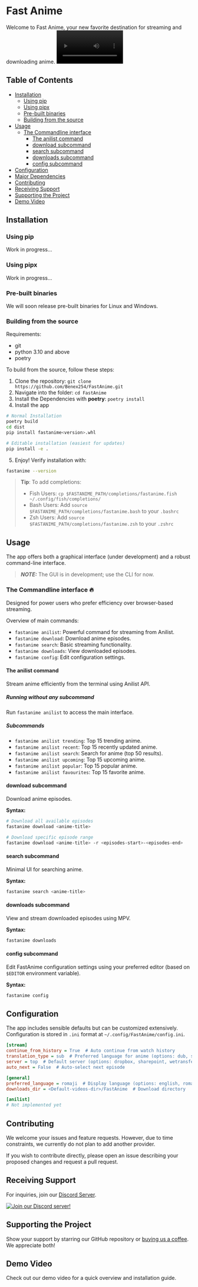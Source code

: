 # Fast Anime

Welcome to Fast Anime, your new favorite destination for streaming and downloading anime.
<video src="https://github.com/Benex254/FastAnime/raw/master/.assets/screencasts/intro.webm" width="180"/>
Heavily inspired by animdl, magic-tape and ani-cli.

## Table of Contents

- [Installation](#installation)
  - [Using pip](#using-pip)
  - [Using pipx](#using-pipx)
  - [Pre-built binaries](#pre-built-binaries)
  - [Building from the source](#building-from-the-source)
- [Usage](#usage)
  - [The Commandline interface](#the-commandline-interface-fire)
    - [The anilist command](#the-anilist-command)
    - [download subcommand](#download-subcommand)
    - [search subcommand](#search-subcommand)
    - [downloads subcommand](#downloads-subcommand)
    - [config subcommand](#config-subcommand)
- [Configuration](#configuration)
- [Major Dependencies](#major-dependencies)
- [Contributing](#contributing)
- [Receiving Support](#receiving-support)
- [Supporting the Project](#supporting-the-project)
- [Demo Video](#demo-video)

## Installation

### Using pip

Work in progress...

### Using pipx

Work in progress...

### Pre-built binaries

We will soon release pre-built binaries for Linux and Windows.

### Building from the source

Requirements:

- git
- python 3.10 and above
- poetry

To build from the source, follow these steps:

1. Clone the repository: `git clone https://github.com/Benex254/FastAnime.git`
2. Navigate into the folder: `cd FastAnime`
3. Install the Dependencies with **poetry**: `poetry install`
4. Install the app

```bash
# Normal Installation
poetry build
cd dist
pip install fastanime<version>.whl

# Editable installation (easiest for updates)
pip install -e .
```

5. Enjoy! Verify installation with:

```bash
fastanime --version
```

> **Tip**: To add completions:
>
> - Fish Users: `cp $FASTANIME_PATH/completions/fastanime.fish ~/.config/fish/completions/`
> - Bash Users: Add `source $FASTANIME_PATH/completions/fastanime.bash` to your `.bashrc`
> - Zsh Users: Add `source $FASTANIME_PATH/completions/fastanime.zsh` to your `.zshrc`

## Usage

The app offers both a graphical interface (under development) and a robust command-line interface.

> **_NOTE:_** The GUI is in development; use the CLI for now.

### The Commandline interface :fire:

Designed for power users who prefer efficiency over browser-based streaming.

Overview of main commands:

- `fastanime anilist`: Powerful command for streaming from Anilist.
- `fastanime download`: Download anime episodes.
- `fastanime search`: Basic streaming functionality.
- `fastanime downloads`: View downloaded episodes.
- `fastanime config`: Edit configuration settings.

#### The anilist command

Stream anime efficiently from the terminal using Anilist API.

##### Running without any subcommand

Run `fastanime anilist` to access the main interface.

##### Subcommands

- `fastanime anilist trending`: Top 15 trending anime.
- `fastanime anilist recent`: Top 15 recently updated anime.
- `fastanime anilist search`: Search for anime (top 50 results).
- `fastanime anilist upcoming`: Top 15 upcoming anime.
- `fastanime anilist popular`: Top 15 popular anime.
- `fastanime anilist favourites`: Top 15 favorite anime.

#### download subcommand

Download anime episodes.

**Syntax:**

```bash
# Download all available episodes
fastanime download <anime-title>

# Download specific episode range
fastanime download <anime-title> -r <episodes-start>-<episodes-end>
```

#### search subcommand

Minimal UI for searching anime.

**Syntax:**

```bash
fastanime search <anime-title>
```

#### downloads subcommand

View and stream downloaded episodes using MPV.

**Syntax:**

```bash
fastanime downloads
```

#### config subcommand

Edit FastAnime configuration settings using your preferred editor (based on `$EDITOR` environment variable).

**Syntax:**

```bash
fastanime config
```

## Configuration

The app includes sensible defaults but can be customized extensively. Configuration is stored in `.ini` format at `~/.config/FastAnime/config.ini`.

```ini
[stream]
continue_from_history = True  # Auto continue from watch history
translation_type = sub  # Preferred language for anime (options: dub, sub)
server = top  # Default server (options: dropbox, sharepoint, wetransfer.gogoanime, top)
auto_next = False  # Auto-select next episode

[general]
preferred_language = romaji  # Display language (options: english, romaji)
downloads_dir = <Default-videos-dir>/FastAnime  # Download directory

[anilist]
# Not implemented yet
```

## Contributing

We welcome your issues and feature requests. However, due to time constraints, we currently do not plan to add another provider.

If you wish to contribute directly, please open an issue describing your proposed changes and request a pull request.

## Receiving Support

For inquiries, join our [Discord Server](https://discord.gg/4NUTj5Pt).

[![Join our Discord server!](https://invidget.switchblade.xyz/4NUTj5Pt)](http://discord.gg/4NUTj5Pt)

## Supporting the Project

Show your support by starring our GitHub repository or [buying us a coffee](https://ko-fi.com/benex254). We appreciate both!

## Demo Video

Check out our demo video for a quick overview and installation guide.
